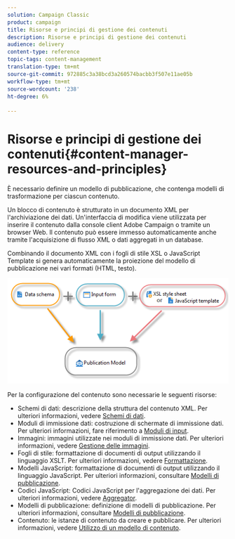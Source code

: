 ```yaml
---
solution: Campaign Classic
product: campaign
title: Risorse e principi di gestione dei contenuti
description: Risorse e principi di gestione dei contenuti
audience: delivery
content-type: reference
topic-tags: content-management
translation-type: tm+mt
source-git-commit: 972885c3a38bcd3a260574bacbb3f507e11ae05b
workflow-type: tm+mt
source-wordcount: '238'
ht-degree: 6%

---
```



# Risorse e principi di gestione dei contenuti{#content-manager-resources-and-principles}

È necessario definire un modello di pubblicazione, che contenga modelli di trasformazione per ciascun contenuto.

Un blocco di contenuto è strutturato in un documento XML per l&#39;archiviazione dei dati. Un&#39;interfaccia di modifica viene utilizzata per inserire il contenuto dalla console client Adobe Campaign  o tramite un browser Web. Il contenuto può essere immesso automaticamente anche tramite l&#39;acquisizione di flusso XML o dati aggregati in un database.

Combinando il documento XML con i fogli di stile XSL o JavaScript Template si genera automaticamente la proiezione del modello di pubblicazione nei vari formati (HTML, testo).

![](assets/d_ncs_content_process.png)

Per la configurazione del contenuto sono necessarie le seguenti risorse:

* Schemi di dati: descrizione della struttura del contenuto XML. Per ulteriori informazioni, vedere [Schemi di dati](../../delivery/using/data-schemas.md).
* Moduli di immissione dati: costruzione di schermate di immissione dati. Per ulteriori informazioni, fare riferimento a [Moduli di input](../../delivery/using/input-forms.md).
* Immagini: immagini utilizzate nei moduli di immissione dati. Per ulteriori informazioni, vedere [Gestione delle immagini](../../delivery/using/formatting.md#image-management).
* Fogli di stile: formattazione di documenti di output utilizzando il linguaggio XSLT. Per ulteriori informazioni, vedere [Formattazione](../../delivery/using/formatting.md).
* Modelli JavaScript: formattazione di documenti di output utilizzando il linguaggio JavaScript. Per ulteriori informazioni, consultare [Modelli di pubblicazione](../../delivery/using/publication-templates.md).
* Codici JavaScript: Codici JavaScript per l&#39;aggregazione dei dati. Per ulteriori informazioni, vedere [Aggregator](../../delivery/using/publication-templates.md#aggregator).
* Modelli di pubblicazione: definizione di modelli di pubblicazione. Per ulteriori informazioni, consultare [Modelli di pubblicazione](../../delivery/using/publication-templates.md).
* Contenuto: le istanze di contenuto da creare e pubblicare. Per ulteriori informazioni, vedere [Utilizzo di un modello di contenuto](../../delivery/using/using-a-content-template.md).

